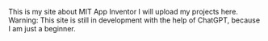 This is my site about MIT App Inventor
I will upload my projects here. 
Warning: This site is still in development with the help of ChatGPT, because I am just a beginner. 
